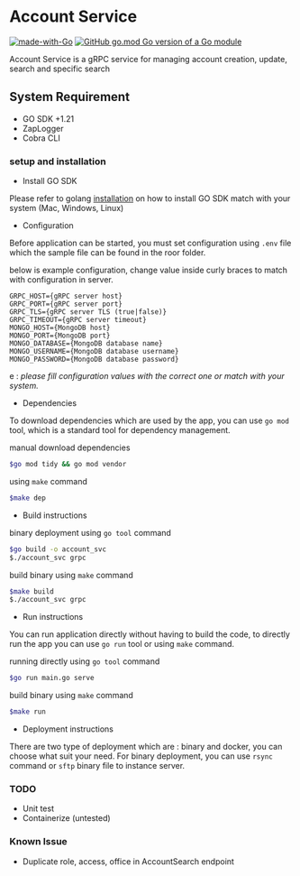 # Account Service #
[![made-with-Go](https://img.shields.io/badge/Made%20with-Go-1f425f.svg)](http://golang.org)
[![GitHub go.mod Go version of a Go module](https://img.shields.io/github/go-mod/go-version/gomods/athens.svg)](https://bitbucket.org/rctiplus/tusd-server)

Account Service is a gRPC service for managing account creation, update, search and specific search

## System Requirement ##
* GO SDK +1.21
* ZapLogger
* Cobra CLI

### setup and installation ###

* Install GO SDK

Please refer to golang [installation](https://golang.org/doc/install) on how to install GO SDK match with your system (Mac, Windows, Linux)

* Configuration

Before application can be started, you must set configuration using `.env` file which the sample file can
be found in the roor folder.

below is example configuration, change value inside curly braces to match with configuration in server.
```
GRPC_HOST={gRPC server host}
GRPC_PORT={gRPC server port}
GRPC_TLS={gRPC server TLS (true|false)}
GRPC_TIMEOUT={gRPC server timeout}
MONGO_HOST={MongoDB host}
MONGO_PORT={MongoDB port}
MONGO_DATABASE={MongoDB database name}
MONGO_USERNAME={MongoDB database username}
MONGO_PASSWORD={MongoDB database password}
```

e : _please fill configuration values with the correct one or match with your system._

* Dependencies

To download dependencies which are used by the app, you can use `go mod` tool, which is a standard tool for
dependency management.

manual download dependencies
```bash
$go mod tidy && go mod vendor
```

using `make` command
```bash
$make dep
```

* Build instructions

binary deployment using `go tool` command
```bash
$go build -o account_svc
$./account_svc grpc
```

build binary using `make` command
```bash
$make build
$./account_svc grpc
```

* Run instructions

You can run application directly without having to build the code, to directly run the app you can
use `go run` tool or using `make` command.

running directly using `go tool` command
```bash
$go run main.go serve
```

build binary using `make` command
```bash
$make run
```

* Deployment instructions

There are two type of deployment which are : binary and docker, you can choose what suit your need.
For binary deployment, you can use `rsync` command or `sftp` binary file to instance server.


### TODO ###

* Unit test
* Containerize (untested)

### Known Issue ###
* Duplicate role, access, office in AccountSearch endpoint



